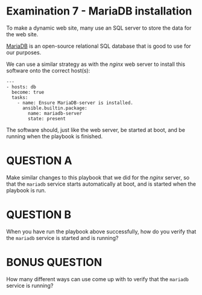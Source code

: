 # Examination 7 - MariaDB installation

To make a dynamic web site, many use an SQL server to store the data for the web site.

[MariaDB](https://mariadb.org/) is an open-source relational SQL database that is good
to use for our purposes.

We can use a similar strategy as with the _nginx_ web server to install this
software onto the correct host(s):

    ---
    - hosts: db
      become: true
      tasks:
        - name: Ensure MariaDB-server is installed.
          ansible.builtin.package:
            name: mariadb-server
            state: present

The software should, just like the web server, be started at boot, and be running
when the playbook is finished.

# QUESTION A

Make similar changes to this playbook that we did for the _nginx_ server, so that
the `mariadb` service starts automatically at boot, and is started when the playbook
is run.

# QUESTION B

When you have run the playbook above successfully, how do you verify that the `mariadb`
service is started and is running?

# BONUS QUESTION

How many different ways can use come up with to verify that the `mariadb` service is running?
